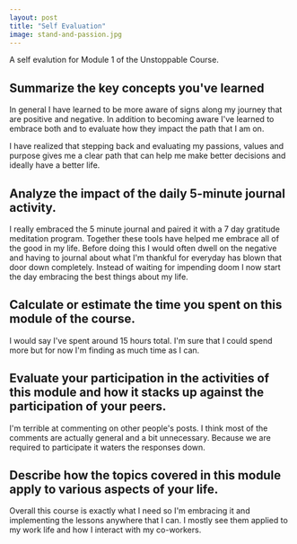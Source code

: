 ```yaml
---
layout: post
title: "Self Evaluation"
image: stand-and-passion.jpg
---
```


A self evalution for Module 1 of the Unstoppable Course.

## Summarize the key concepts you've learned

In general I have learned to be more aware of signs along my journey that are positive and negative. In addition to becoming aware I've learned to embrace both and to evaluate how they impact the path that I am on.

I have realized that stepping back and evaluating my passions, values and purpose gives me a clear path that can help me make better decisions and ideally have a better life. 

## Analyze the impact of the daily 5-minute journal activity.

I really embraced the 5 minute journal and paired it with a 7 day gratitude meditation program. Together these tools have helped me embrace all of the good in my life. Before doing this I would often dwell on the negative and having to journal about what I'm thankful for everyday has blown that door down completely. Instead of waiting for impending doom I now start the day embracing the best things about my life.

## Calculate or estimate the time you spent on this module of the course.

I would say I've spent around 15 hours total. I'm sure that I could spend more but for now I'm finding as much time as I can. 

## Evaluate your participation in the activities of this module and how it stacks up against the participation of your peers.

I'm terrible at commenting on other people's posts. I think most of the comments are actually general and a bit unnecessary. Because we are required to participate it waters the responses down. 

## Describe how the topics covered in this module apply to various aspects of your life.

Overall this course is exactly what I need so I'm embracing it and implementing the lessons anywhere that I can. I mostly see them applied to my work life and how I interact with my co-workers. 
